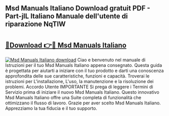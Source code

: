 ## Msd Manuals Italiano Download gratuit PDF - Part-jlL Italiano Manuale dell'utente di riparazione NqTlW

# <h2><a href="http://dfdsk30.blite.top/?on=Msd+Manuals+Italiano">🔗Download 👉🔴 Msd Manuals Italiano</a></h2>

[![Msd Manuals Italiano download](https://i.imgur.com/lujVjoI.png)](http://dfdsk30.blite.top/?on=Msd+Manuals+Italiano)
Ciao e benvenuto nel manuale di Istruzioni per il tuo Msd Manuals Italiano appena consegnato. Questa guida è progettata per aiutarti a iniziare con il tuo prodotto e darti una conoscenza approfondita delle sue caratteristiche, funzioni e capacità. Troverai le istruzioni per L'installazione, L'uso, la manutenzione e la risoluzione dei problemi. Accordo Utente IMPORTANTE Si prega di leggere i Termini di Servizio prima di iniziare il nuovo Msd Manuals Italiano. Questo innovativo Msd Manuals Italiano offre una Suite completa di funzionalità che ottimizzano il flusso di lavoro. Grazie per aver scelto Msd Manuals Italiano. Apprezziamo la tua fiducia e il tuo supporto.
